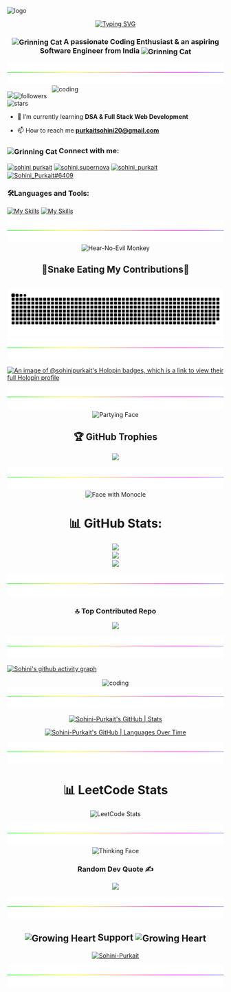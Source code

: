 ![logo](https://user-images.githubusercontent.com/74038190/241765440-80728820-e06b-4f96-9c9e-9df46f0cc0a5.gif)

<div align="center">
  
  [![Typing SVG](https://readme-typing-svg.demolab.com?font=Fira+Code&weight=700&size=30&duration=4995&pause=1000&color=C43FF7&center=true&vCenter=true&random=false&width=435&lines=Hi%F0%9F%91%8B+There!;I+am+SOHINI+PURKAIT%F0%9F%92%81%E2%80%8D%E2%99%80%EF%B8%8F;Welcome+to+my+profile%F0%9F%98%8E)](https://git.io/typing-svg)

</div>


<h3 align="center"><img src="https://raw.githubusercontent.com/Tarikul-Islam-Anik/Animated-Fluent-Emojis/master/Emojis/Smilies/Grinning%20Cat.png" align="center" alt="Grinning Cat" width="50" height="50" /> A passionate Coding Enthusiast & an aspiring Software Engineer from India <img src="https://raw.githubusercontent.com/Tarikul-Islam-Anik/Animated-Fluent-Emojis/master/Emojis/Smilies/Grinning%20Cat.png" align="center" alt="Grinning Cat" width="50" height="50" /></h3>

<div align=center>
   
   <img height=50 width=100% src="https://raw.githubusercontent.com/Sabyasachi-Seal/Sabyasachi-Seal/ouput/divider.gif">
   
</div>

<img align="right" alt="coding" width="400" src="https://user-images.githubusercontent.com/74038190/249570803-02293768-9242-47e1-bf8f-d084ba0a2d1d.gif">

[![](https://visitcount.itsvg.in/api?id=Sohini-Purkait&icon=4&color=11)](https://visitcount.itsvg.in)<img alt="followers" title="Follow me on Github" src="https://img.shields.io/github/followers/Sohini-Purkait?color=236ad3&style=for-the-badge&logo=github&label=Follow"/> 
<img src="https://img.shields.io/github/stars/Sohini-Purkait?label=Stars" alt="stars">



- 🌱 I’m currently learning **DSA & Full Stack Web Development**

- 📫 How to reach me **purkaitsohini20@gmail.com**

<h3 align="left"><img src="https://raw.githubusercontent.com/Tarikul-Islam-Anik/Microsoft-Teams-Animated-Emojis/master/Emojis/Hand%20gestures/Folded%20Hands%20Light%20Skin%20Tone.png" align="center" alt="Grinning Cat" width="50" height="50" /> Connect with me:</h3>
<p align="left">
<a href="https://www.linkedin.com/in/sohini-purkait-8b8348225/" target="blank"><img align="center" src="https://raw.githubusercontent.com/rahuldkjain/github-profile-readme-generator/master/src/images/icons/Social/linked-in-alt.svg" alt="sohini purkait" height="30" width="40" /></a>
<a href="https://instagram.com/sohini.supernova" target="blank"><img align="center" src="https://raw.githubusercontent.com/rahuldkjain/github-profile-readme-generator/master/src/images/icons/Social/instagram.svg" alt="sohini.supernova" height="30" width="40" /></a>
<a href="https://www.leetcode.com/sohini_purkait" target="blank"><img align="center" src="https://raw.githubusercontent.com/rahuldkjain/github-profile-readme-generator/master/src/images/icons/Social/leet-code.svg" alt="sohini_purkait" height="30" width="40" /></a>
<a href="https://discord.gg/Sohini_Purkait#6409" target="blank"><img align="center" src="https://raw.githubusercontent.com/rahuldkjain/github-profile-readme-generator/master/src/images/icons/Social/discord.svg" alt="Sohini_Purkait#6409" height="30" width="40" /></a>
</p>

<h3 align="left">🛠️Languages and Tools:</h3>

[![My Skills](https://skillicons.dev/icons?i=c,cpp,python,java,git,github,mysql,figma)](https://skillicons.dev)
[![My Skills](https://skillicons.dev/icons?i=html,css,js,bootstrap,tailwindcss,react,django,nodejs)](https://skillicons.dev)

<div align=center>
   
   <img height=50 width=100% src="https://raw.githubusercontent.com/Sabyasachi-Seal/Sabyasachi-Seal/ouput/divider.gif">
   
</div>

<div align="center"> <img src="https://raw.githubusercontent.com/Tarikul-Islam-Anik/Animated-Fluent-Emojis/master/Emojis/Smilies/Hear-No-Evil%20Monkey.png" align="center" alt="Hear-No-Evil Monkey" width="60" height="60" />
  <h2>🐍Snake Eating My Contributions🐍</h2>
  <br>
  <img alt="snake eating my contributions" src="https://raw.githubusercontent.com/Sohini-Purkait/Sohini-Purkait/output/github-contribution-grid-snake.svg" />
</div>

<div align=center>
   
   <img height=50 width=100% src="https://raw.githubusercontent.com/Sabyasachi-Seal/Sabyasachi-Seal/ouput/divider.gif">
   
</div>

[![An image of @sohinipurkait's Holopin badges, which is a link to view their full Holopin profile](https://holopin.me/sohinipurkait)](https://holopin.io/@sohinipurkait)

<div align=center>
   
   <img height=50 width=100% src="https://raw.githubusercontent.com/Sabyasachi-Seal/Sabyasachi-Seal/ouput/divider.gif">
   
</div>

<div align="center"> <img src="https://raw.githubusercontent.com/Tarikul-Islam-Anik/Animated-Fluent-Emojis/master/Emojis/Smilies/Partying%20Face.png" align="center" alt="Partying Face" width="60" height="60" />

## 🏆 GitHub Trophies
![](https://github-profile-trophy.vercel.app/?username=Sohini-Purkait&theme=radical&no-frame=false&no-bg=true&margin-w=4)
  
</div>

<div align=center>
   
   <img height=50 width=100% src="https://raw.githubusercontent.com/Sabyasachi-Seal/Sabyasachi-Seal/ouput/divider.gif">
   
</div>

<div align="center"> <img src="https://raw.githubusercontent.com/Tarikul-Islam-Anik/Animated-Fluent-Emojis/master/Emojis/Smilies/Face%20with%20Monocle.png" align="center" alt="Face with Monocle" width="60" height="60" />
  
  # 📊 GitHub Stats:
![](https://github-readme-stats.vercel.app/api?username=Sohini-Purkait&theme=ocean_dark&hide_border=false&include_all_commits=false&count_private=false)<br/>
![](https://github-readme-streak-stats.herokuapp.com/?user=Sohini-Purkait&theme=ocean_dark&hide_border=false)<br/>
![](https://github-readme-stats.vercel.app/api/top-langs/?username=Sohini-Purkait&theme=ocean_dark&hide_border=false&include_all_commits=false&count_private=false&layout=compact)

</div>
<div align=center>
   
   <img height=50 width=100% src="https://raw.githubusercontent.com/Sabyasachi-Seal/Sabyasachi-Seal/ouput/divider.gif">
   
</div>

<div align="center">

### 🔝 Top Contributed Repo
![](https://github-contributor-stats.vercel.app/api?username=Sohini-Purkait&limit=5&theme=jolly&combine_all_yearly_contributions=true)
  
</div>
<div align=center>
   
   <img height=50 width=100% src="https://raw.githubusercontent.com/Sabyasachi-Seal/Sabyasachi-Seal/ouput/divider.gif">
   
</div>

[![Sohini's github activity graph](https://github-readme-activity-graph.vercel.app/graph?username=Sohini-Purkait&theme=chartreuse-dark)](https://github.com/Sohini-Purkait/github-readme-activity-graph)
<div align="center" >
  <img align="center" alt="coding"  src="https://ssr-contributions-svg.vercel.app/_/Sohini-Purkait?chart=3dbar&gap=0.6&scale=2&gradient=true&flatten=2&animation=wave&animation_duration=1&animation_delay=0.05&animation_amplitude=20&animation_frequency=0.5&animation_wave_center=10_10&format=svg&weeks=30&theme=green&dark=true"> 
</div>

<div align=center>
  
   <img height=50 width=100% src="https://raw.githubusercontent.com/Sabyasachi-Seal/Sabyasachi-Seal/ouput/divider.gif">
   
</div>

<div align="center">
  
  [![Sohini-Purkait's GitHub | Stats](https://stats.quira.sh/Sohini-Purkait/github?theme=dark)](https://quira.sh?utm_source=widgets&utm_campaign=Sohini-Purkait) 

[![Sohini-Purkait's GitHub | Languages Over Time](https://stats.quira.sh/Sohini-Purkait/languages-over-time?theme=dark)](https://quira.sh?utm_source=widgets&utm_campaign=Sohini-Purkait)

</div>

<div align=center>
   
   <img height=50 width=100% src="https://raw.githubusercontent.com/Sabyasachi-Seal/Sabyasachi-Seal/ouput/divider.gif">
   
</div>



<div align="center">

# 📊 LeetCode Stats

![LeetCode Stats](https://leetcard.jacoblin.cool/Sohini_Purkait?theme=unicorn&font=Josefin%20Slab&ext=heatmap)

  
</div>

<div align=center>
   
   <img height=50 width=100% src="https://raw.githubusercontent.com/Sabyasachi-Seal/Sabyasachi-Seal/ouput/divider.gif">
   
</div>

<div align=center> <img src="https://raw.githubusercontent.com/Tarikul-Islam-Anik/Animated-Fluent-Emojis/master/Emojis/Smilies/Thinking%20Face.png" align=center alt="Thinking Face" width="60" height="60" />
  
 ###  Random Dev Quote ✍️
 ![](https://quotes-github-readme.vercel.app/api?type=vetical&theme=radical)

  
</div>
<div align=center>
   
   <img height=50 width=100% src="https://raw.githubusercontent.com/Sabyasachi-Seal/Sabyasachi-Seal/ouput/divider.gif">
   
</div>


 
<h2 align="center"><img src="https://raw.githubusercontent.com/Tarikul-Islam-Anik/Animated-Fluent-Emojis/master/Emojis/Smilies/Growing%20Heart.png" align=center alt="Growing Heart" width="50" height="50" /> Support <img src="https://raw.githubusercontent.com/Tarikul-Islam-Anik/Animated-Fluent-Emojis/master/Emojis/Smilies/Growing%20Heart.png" align=center alt="Growing Heart" width="50" height="50" /></h2>

<p align="center"><a href="https://ko-fi.com/Sohini-Purkait"> <img align="center" src="https://cdn.ko-fi.com/cdn/kofi3.png?v=3" height="50" width="210" alt="Sohini-Purkait" /></a></p>
<div align=center>
   
   <img height=50 width=100% src="https://raw.githubusercontent.com/Sabyasachi-Seal/Sabyasachi-Seal/ouput/divider.gif">
   
</div>









